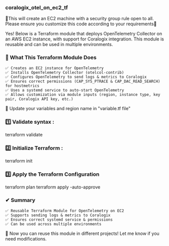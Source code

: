### coralogix_otel_on_ec2_tf



🔴This will create an EC2 machine with a security group rule open to all. Please ensure you customize this code according to your requirements🔴


Yes! Below is a Terraform module that deploys OpenTelemetry Collector on an AWS EC2 instance, with support for Coralogix integration. This module is reusable and can be used in multiple environments.





### 🚀 What This Terraform Module Does
```
✅ Creates an EC2 instance for OpenTelemetry
✅ Installs OpenTelemetry Collector (otelcol-contrib)
✅ Configures OpenTelemetry to send logs & metrics to Coralogix
✅ Ensures correct permissions (CAP_SYS_PTRACE & CAP_DAC_READ_SEARCH) for hostmetrics
✅ Uses a systemd service to auto-start OpenTelemetry
✅ Allows customization via module inputs (region, instance type, key pair, Coralogix API key, etc.)
```

🔴 Update your variables and region name in "variable.tf file"


### 1️⃣ Validate syntax : 
terraform validate

### 2️⃣ Initialize Terraform : 
terraform init

### 3️⃣ Apply the Terraform Configuration
terraform plan
terraform apply -auto-approve



### ✔ Summary
```
✅ Reusable Terraform Module for OpenTelemetry on EC2
✅ Supports sending logs & metrics to Coralogix
✅ Ensures correct systemd service & permissions
✅ Can be used across multiple environments
```


🚀 Now you can reuse this module in different projects! Let me know if you need modifications.
